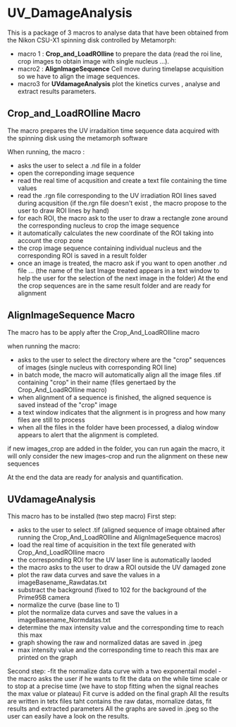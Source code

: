 # UV_DamageAnalysis

This is a package of 3 macros to analyse data that have been obtained from the Nikon CSU-X1 spinning disk controlled by Metamorph:

- macro 1 : **Crop_and_LoadROIline**  to prepare the data (read the roi line, crop images to obtain image with single nucleus …).
- macro2 : **AlignImageSequence**  Cell move during timelapse acquisition so we have to align the image sequences.
- macro3  for **UVdamageAnalysis** plot the kinetics curves , analyse and extract results parameters.
 
## **Crop_and_LoadROIline Macro**
The macro prepares the UV irradaition time sequence data acquired with the spinning disk using the metamorph software 
  
When running, the macro : 
- asks the user to select a .nd file in a folder
- open the correponding image sequence
- read the real time of acqusition and create a text file containing the time values
- read the .rgn file corresponding to the UV irradiation ROI lines saved during acqusition 
          (if the.rgn file doesn't exist , the macro propose to the user to draw ROI lines by hand) 
 - for each ROI, the macro ask to the user to draw a rectangle zone around the corresponding nucleus to crop the image sequence 
 - it automatically calculates the new coordinate of the ROI taking into account the crop zone
- the crop image sequence containing individual nucleus and the corresponding ROI is saved in a result folder 
- once an image is treated, the macro ask if you want to open another .nd file ...
(the name of the last Image treated appears in a text window to help the user for the selection of the next image in the folder)
 At the end the crop sequences are in the same result folder and are ready for alignment 
 
## **AlignImageSequence Macro**
 
The macro has to be apply after the Crop_And_LoadROIline macro

when running the macro:
- asks to the user to select the directory where are the "crop" sequences of images (single nucleus with corresponding ROI line)
- in batch mode, the macro will automatically align all the image files .tif containing "crop" in their name (files genertaed by the Crop_And_LoadROIline macro)
- when alignment of a sequence is finished, the aligned sequence is saved instead of the "crop" image
- a text window indicates that the alignment is in progress and how many files are still to process
- when all the files in the folder have been processed, a dialog window appears to alert that the alignment is completed.

 if new images_crop are added in the folder, you can run again the macro, it will only consider the new images-crop and run the alignment on these new sequences

 At the end the data are ready for analysis and quantification.

## **UVdamageAnalysis**

This macro has to be installed (two step macro)
First step:
- asks to the user to select .tif (aligned sequence of image obtained after running the Crop_And_LoadROIline and AlignImageSequence macros)
- load the real time of acquisition in the text file generated with Crop_And_LoadROIline macro
- the corresponding ROI for the UV laser line is automatically laoded
- the macro asks to the user to draw a ROI outside the UV damaged zone
-  plot the raw data curves and save the values in a imageBasename_Rawdatas.txt
- substract the background (fixed to 102 for the background of the Prime95B camera
- normalize the curve (base line to 1) 
- plot the normalize data curves and save the values in a imageBasename_Normdatas.txt
 - determine the max intensity value and the corresponding time to reach this max
- graph showing the raw and normalized datas are  saved in .jpeg  
 - max intensity value and the corresponding time to reach this max are printed on the graph

Second step:
-fit the normalize data curve with a two exponentail model
-the macro asks the user if he wants to fit the data on the while time scale or to stop at a precise time (we have to stop fitting when the signal reaches the max value or plateau)
Fit curve is added on the final graph 
All the results are written in tetx files taht contains the raw datas, mornalize datas, fit results and extracted parameters
All the graphs are saved in .jpeg so the user can easily have a look on the results.

